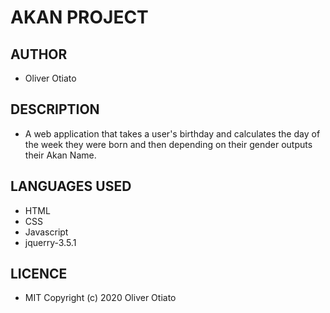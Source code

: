 # AKAN PROJECT

## AUTHOR

* Oliver Otiato

## DESCRIPTION

*  A web application that takes a user's birthday and calculates the day of the week they were born and then depending on their gender outputs their Akan Name. 

## LANGUAGES USED

* HTML
* CSS
* Javascript
* jquerry-3.5.1

## LICENCE

* MIT Copyright (c) 2020 Oliver Otiato